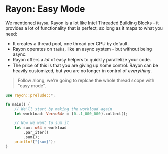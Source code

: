 # Rayon: Easy Mode

We mentioned `Rayon`. Rayon is a lot like Intel Threaded Building Blocks - it provides a lot of functionality that is perfect, so long as it maps to what you need:

* It creates a thread pool, one thread per CPU by default.
* Rayon operates on `tasks`, like an async system - but without being async.
* Rayon offers a *lot* of easy helpers to quickly parallelize your code.
* The price of this is that you are giving up some control. Rayon can be heavily customized, but you are no longer in control of *everything*.

> Follow along, we're going to replcae the whole thread scope with "easy mode".

```rust
use rayon::prelude::*;

fn main() {
    // We'll start by making the workload again
    let workload: Vec<u64> = (0..1_000_000).collect();

    // Now we want to sum it
    let sum: u64 = workload
        .par_iter()
        .sum();
    println!("{sum}");
}
```